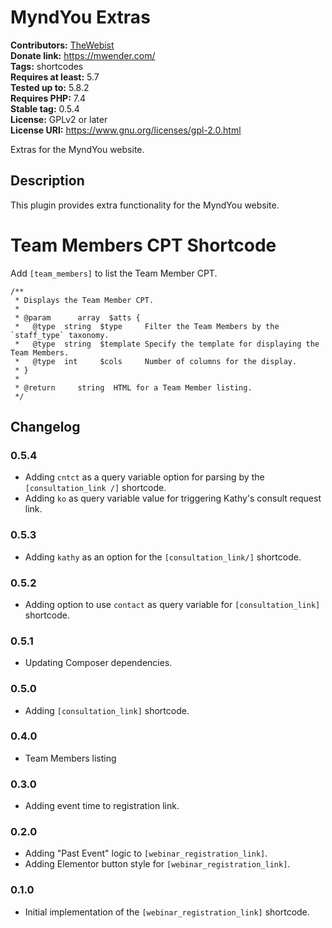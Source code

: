 # MyndYou Extras #
**Contributors:** [TheWebist](https://profiles.wordpress.org/TheWebist)  
**Donate link:** https://mwender.com/  
**Tags:** shortcodes  
**Requires at least:** 5.7  
**Tested up to:** 5.8.2  
**Requires PHP:** 7.4  
**Stable tag:** 0.5.4  
**License:** GPLv2 or later  
**License URI:** https://www.gnu.org/licenses/gpl-2.0.html  

Extras for the MyndYou website.

## Description ##

This plugin provides extra functionality for the MyndYou website.

# Team Members CPT Shortcode #

Add `[team_members]` to list the Team Member CPT.

```
/**
 * Displays the Team Member CPT.
 *
 * @param      array  $atts {
 *   @type  string  $type     Filter the Team Members by the `staff_type` taxonomy.
 *   @type  string  $template Specify the template for displaying the Team Members.
 *   @type  int     $cols     Number of columns for the display.
 * }
 *
 * @return     string  HTML for a Team Member listing.
 */
```

## Changelog ##

### 0.5.4 ###
* Adding `cntct` as a query variable option for parsing by the `[consultation_link /]` shortcode.
* Adding `ko` as query variable value for triggering Kathy's consult request link.

### 0.5.3 ###
* Adding `kathy` as an option for the `[consultation_link/]` shortcode.

### 0.5.2 ###
* Adding option to use `contact` as query variable for `[consultation_link]` shortcode.

### 0.5.1 ###
* Updating Composer dependencies.

### 0.5.0 ###
* Adding `[consultation_link]` shortcode.

### 0.4.0 ###
* Team Members listing

### 0.3.0 ###
* Adding event time to registration link.

### 0.2.0 ###
* Adding "Past Event" logic to `[webinar_registration_link]`.
* Adding Elementor button style for `[webinar_registration_link]`.

### 0.1.0 ###
* Initial implementation of the `[webinar_registration_link]` shortcode.
